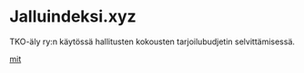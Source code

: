# Jalluindeksi.xyz

TKO-äly ry:n käytössä hallitusten kokousten tarjoilubudjetin selvittämisessä.

[mit](https://opensource.org/licenses/MIT)

